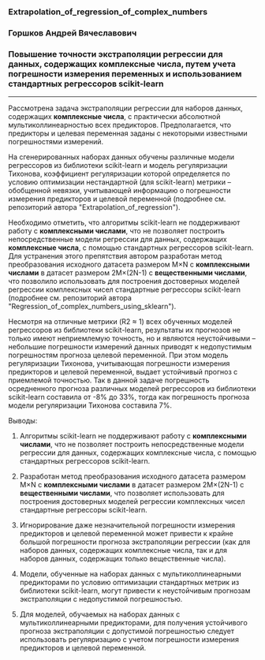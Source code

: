 ### Extrapolation_of_regression_of_complex_numbers

### Горшков Андрей Вячеславович
### Повышение точности экстраполяции регрессии для данных, содержащих комплексные числа, путем учета погрешности измерения переменных и использованием стандартных регрессоров scikit-learn
------------------------------------------

Рассмотрена задача экстраполяции регрессии для наборов данных, содержащих **комплексные числа**, с практически абсолютной мультиколлинеарностью всех предикторов. Предполагается, что предикторы и целевая переменная заданы с некоторыми известными погрешностями измерений.

На сгенерированных наборах данных обучены различные модели регрессоров из библиотеки scikit-learn и модель регуляризации Тихонова, коэффициент регуляризации которой определяется по условию оптимизации нестандартной (для scikit-learn) метрики – обобщенной невязки, учитывающей информацию о погрешности измерения предикторов и целевой переменной (подробнее см. репозиторий автора "Extrapolation_of_regression"). 

Необходимо отметить, что алгоритмы scikit-learn не поддерживают работу с **комплексными числами**, что не позволяет построить непосредственные модели регрессии для данных, содержащих **комплексные числа**, с помощью стандартных регрессоров scikit-learn. Для устранения этого препятствия автором разработан метод преобразования исходного датасета размером M×N с **комплексными числами** в датасет размером 2M×(2N-1) с **вещественными числами**, что позволило использовать для построения достоверных моделей регрессии комплексных чисел стандартные регрессоры scikit-learn (подробнее см. репозиторий автора "Regression_of_complex_numbers_using_sklearn").

Несмотря на отличные метрики (R2 ≈ 1) всех обученных моделей регрессоров из библиотеки scikit-learn, результаты их прогнозов не только имеют неприемлемую точность, но и являются неустойчивыми – небольшие погрешности измерений данных приводят к недопустимым погрешностям прогноза целевой переменной. При этом модель регуляризации Тихонова, учитывающая погрешности измерения предикторов и целевой переменной, выдает устойчивый прогноз с приемлемой точностью. Так в данной задаче погрешность осредненного прогноза различных моделей регрессоров из библиотеки scikit-learn составила от -8% до 33%, тогда как погрешность прогноза модели регуляризации Тихонова составила 7%.

Выводы:
1. Алгоритмы scikit-learn не поддерживают работу с **комплексными числами**, что не позволяет построить непосредственные модели регрессии для данных, содержащих комплексные числа, с помощью стандартных регрессоров scikit-learn.
 
2. Разработан метод преобразования исходного датасета размером M×N с **комплексными числами** в датасет размером 2M×(2N-1) с **вещественными числами**, что позволяет использовать для построения достоверных моделей регрессии комплексных чисел стандартные регрессоры scikit-learn.

3. Игнорирование даже незначительной погрешности измерения предикторов и целевой переменной может привести к крайне большой погрешности прогноза экстраполяции регрессии (как для наборов данных, содержащих комплексные числа, так и для наборов данных, содержащих только вещественные числа).

4. Модели, обученные на наборах данных с мультиколлинеарными предикторами по условию оптимизации стандартных метрик из библиотеки scikit-learn, могут привести к неустойчивым прогнозам экстраполяции с недопустимой погрешностью.

5. Для моделей, обучаемых на наборах данных с мультиколлинеарными предикторами, для получения устойчивого прогноза экстраполяции с допустимой погрешностью следует использовать регуляризацию с учетом погрешности измерения предикторов и целевой переменной.
